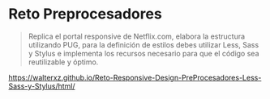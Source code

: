 # Reto Preprocesadores

>Replica el portal responsive de Netflix.com, elabora la estructura utilizando PUG, para la definición de estilos debes utilizar Less, Sass y Stylus e implementa los recursos necesario para  que el código sea reutilizable y óptimo.

https://walterxz.github.io/Reto-Responsive-Design-PreProcesadores-Less-Sass-y-Stylus/html/
